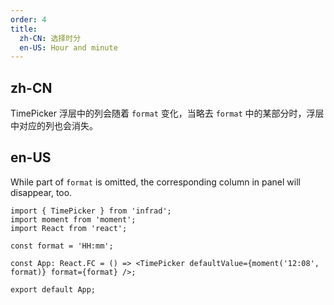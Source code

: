 ```yaml
---
order: 4
title:
  zh-CN: 选择时分
  en-US: Hour and minute
---
```


## zh-CN

TimePicker 浮层中的列会随着 `format` 变化，当略去 `format` 中的某部分时，浮层中对应的列也会消失。

## en-US

While part of `format` is omitted, the corresponding column in panel will disappear, too.

```tsx
import { TimePicker } from 'infrad';
import moment from 'moment';
import React from 'react';

const format = 'HH:mm';

const App: React.FC = () => <TimePicker defaultValue={moment('12:08', format)} format={format} />;

export default App;
```
